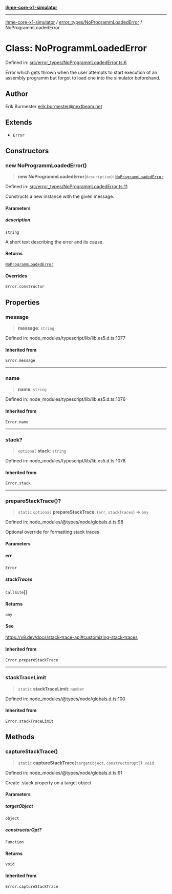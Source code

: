 [**ihme-core-x1-simulator**](../../../README.md)

***

[ihme-core-x1-simulator](../../../modules.md) / [error\_types/NoProgrammLoadedError](../README.md) / NoProgrammLoadedError

# Class: NoProgrammLoadedError

Defined in: [src/error\_types/NoProgrammLoadedError.ts:6](https://github.com/ProgrammIt/CPU-Simulator/blob/5d337ac19330b661110818bd865328f41c53783f/src/error_types/NoProgrammLoadedError.ts#L6)

Error which gets thrown when the user attempts to start execution of an
assembly programm but forgot to load one into the simulator beforehand.

## Author

Erik Burmester <erik.burmester@nextbeam.net>

## Extends

- `Error`

## Constructors

### new NoProgrammLoadedError()

> **new NoProgrammLoadedError**(`description`): [`NoProgrammLoadedError`](NoProgrammLoadedError.md)

Defined in: [src/error\_types/NoProgrammLoadedError.ts:11](https://github.com/ProgrammIt/CPU-Simulator/blob/5d337ac19330b661110818bd865328f41c53783f/src/error_types/NoProgrammLoadedError.ts#L11)

Constructs a new instance with the given message.

#### Parameters

##### description

`string`

A short text describing the error and its cause.

#### Returns

[`NoProgrammLoadedError`](NoProgrammLoadedError.md)

#### Overrides

`Error.constructor`

## Properties

### message

> **message**: `string`

Defined in: node\_modules/typescript/lib/lib.es5.d.ts:1077

#### Inherited from

`Error.message`

***

### name

> **name**: `string`

Defined in: node\_modules/typescript/lib/lib.es5.d.ts:1076

#### Inherited from

`Error.name`

***

### stack?

> `optional` **stack**: `string`

Defined in: node\_modules/typescript/lib/lib.es5.d.ts:1078

#### Inherited from

`Error.stack`

***

### prepareStackTrace()?

> `static` `optional` **prepareStackTrace**: (`err`, `stackTraces`) => `any`

Defined in: node\_modules/@types/node/globals.d.ts:98

Optional override for formatting stack traces

#### Parameters

##### err

`Error`

##### stackTraces

`CallSite`[]

#### Returns

`any`

#### See

https://v8.dev/docs/stack-trace-api#customizing-stack-traces

#### Inherited from

`Error.prepareStackTrace`

***

### stackTraceLimit

> `static` **stackTraceLimit**: `number`

Defined in: node\_modules/@types/node/globals.d.ts:100

#### Inherited from

`Error.stackTraceLimit`

## Methods

### captureStackTrace()

> `static` **captureStackTrace**(`targetObject`, `constructorOpt`?): `void`

Defined in: node\_modules/@types/node/globals.d.ts:91

Create .stack property on a target object

#### Parameters

##### targetObject

`object`

##### constructorOpt?

`Function`

#### Returns

`void`

#### Inherited from

`Error.captureStackTrace`
